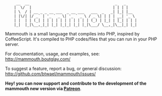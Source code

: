 ```
     __  __                                       _   _     
    |  \/  |                                     | | | |    
    | \  / | __ _ _ __ ___  _ __ ___   ___  _   _| |_| |__  
    | |\/| |/ _` | '_ ` _ \| '_ ` _ \ / _ \| | | | __| '_ \ 
    | |  | | (_| | | | | | | | | | | | (_) | |_| | |_| | | |
    |_|  |_|\__,_|_| |_| |_|_| |_| |_|\___/ \__,_|\__|_| |_|
 ```                                                                                               
Mammouth is a small language that compiles into PHP, inspired by CoffeeScript. It's compiled to PHP codes/files that you can run in your PHP server.

  For documentation, usage, and examples, see:
  http://mammouth.boutglay.com/

  To suggest a feature, report a bug, or general discussion:
  http://github.com/btwael/mammouth/issues/

**Hey! you can now support and contribute to the development of the mammouth new version via [Patreon](https://www.patreon.com/btwael)**.
